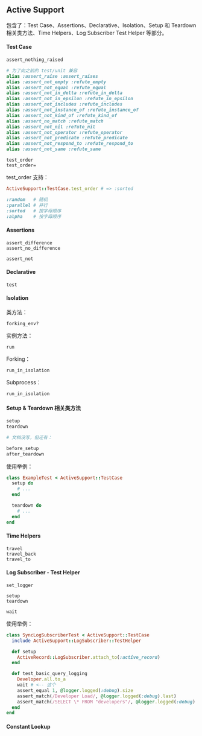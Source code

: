 ## Active Support

包含了：Test Case、Assertions、Declarative、Isolation、Setup 和 Teardown 相关类方法、Time Helpers、Log Subscriber Test Helper 等部分。

#### Test Case

```ruby
assert_nothing_raised

# 为了向之前的 test/unit 兼容
alias :assert_raise :assert_raises
alias :assert_not_empty :refute_empty
alias :assert_not_equal :refute_equal
alias :assert_not_in_delta :refute_in_delta
alias :assert_not_in_epsilon :refute_in_epsilon
alias :assert_not_includes :refute_includes
alias :assert_not_instance_of :refute_instance_of
alias :assert_not_kind_of :refute_kind_of
alias :assert_no_match :refute_match
alias :assert_not_nil :refute_nil
alias :assert_not_operator :refute_operator
alias :assert_not_predicate :refute_predicate
alias :assert_not_respond_to :refute_respond_to
alias :assert_not_same :refute_same
```

```
test_order
test_order=
```

test_order 支持：

```ruby
ActiveSupport::TestCase.test_order # => :sorted

:random   # 随机
:parallel # 并行
:sorted   # 按字母顺序
:alpha    # 按字母顺序
```

#### Assertions

```
assert_difference
assert_no_difference

assert_not
```

#### Declarative

```
test
```

#### Isolation

类方法：

```
forking_env?
```

实例方法：

```
run
```

Forking：

```
run_in_isolation
```

Subprocess：

```
run_in_isolation
```

#### Setup & Teardown 相关类方法

```ruby
setup
teardown

# 文档没写，但还有：

before_setup
after_teardown
```

使用举例：

```ruby
class ExampleTest < ActiveSupport::TestCase
  setup do
    # ...
  end

  teardown do
    # ...
  end
end
```

#### Time Helpers

```
travel
travel_back
travel_to
```

#### Log Subscriber - Test Helper

```
set_logger

setup
teardown

wait
```

使用举例：

```ruby
class SyncLogSubscriberTest < ActiveSupport::TestCase
  include ActiveSupport::LogSubscriber::TestHelper

  def setup
    ActiveRecord::LogSubscriber.attach_to(:active_record)
  end

  def test_basic_query_logging
    Developer.all.to_a
    wait # <-- 这个
    assert_equal 1, @logger.logged(:debug).size
    assert_match(/Developer Load/, @logger.logged(:debug).last)
    assert_match(/SELECT \* FROM "developers"/, @logger.logged(:debug).last)
  end
end
```

#### Constant Lookup

```ruby
```

